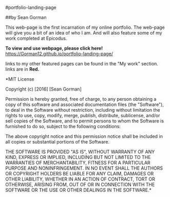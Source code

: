 #portfolio-landing-page

##by Sean Gorman

  This web-page is the first incarnation of my online portfolio. The web-page will give you a bit of an idea of who I am. And will also feature some of my work completed at Epicodus.  

  **To view and use webpage, please click here!** https://Gorman12.github.io/portfolio-landing-page/

  links to my other featured pages can be found in the "My work" section. links are in **Red.**

  *MIT License

Copyright (c) [2016] [Sean Gorman]

Permission is hereby granted, free of charge, to any person obtaining a copy of this software and associated documentation files (the "Software"), to deal in the Software without restriction, including without limitation the rights to use, copy, modify, merge, publish, distribute, sublicense, and/or sell copies of the Software, and to permit persons to whom the Software is furnished to do so, subject to the following conditions:

The above copyright notice and this permission notice shall be included in all copies or substantial portions of the Software.

THE SOFTWARE IS PROVIDED "AS IS", WITHOUT WARRANTY OF ANY KIND, EXPRESS OR IMPLIED, INCLUDING BUT NOT LIMITED TO THE WARRANTIES OF MERCHANTABILITY, FITNESS FOR A PARTICULAR PURPOSE AND NONINFRINGEMENT. IN NO EVENT SHALL THE AUTHORS OR COPYRIGHT HOLDERS BE LIABLE FOR ANY CLAIM, DAMAGES OR OTHER LIABILITY, WHETHER IN AN ACTION OF CONTRACT, TORT OR OTHERWISE, ARISING FROM, OUT OF OR IN CONNECTION WITH THE SOFTWARE OR THE USE OR OTHER DEALINGS IN THE SOFTWARE.*
